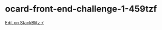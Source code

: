 # ocard-front-end-challenge-1-459tzf

[Edit on StackBlitz ⚡️](https://stackblitz.com/edit/ocard-front-end-challenge-1-459tzf)